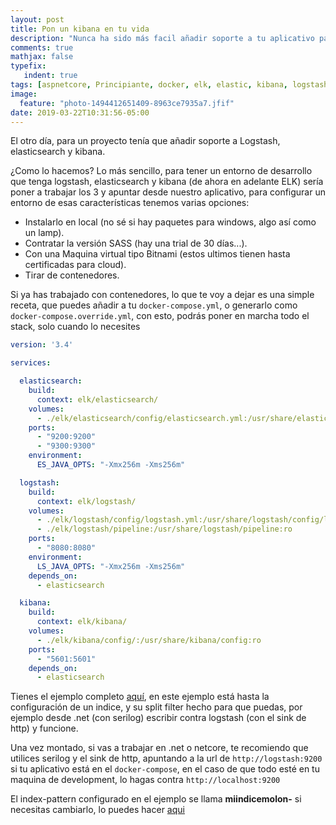 ```yaml
---
layout: post
title: Pon un kibana en tu vida  
description: "Nunca ha sido más facil añadir soporte a tu aplicativo para que funcione con los productos de Elastic Logstash y Kibana"
comments: true
mathjax: false
typefix:
   indent: true
tags: [aspnetcore, Principiante, docker, elk, elastic, kibana, logstash]
image:
  feature: "photo-1494412651409-8963ce7935a7.jfif"
date: 2019-03-22T10:31:56-05:00
---
```

El otro día, para un proyecto tenía que añadir soporte a Logstash, elasticsearch y kibana.

¿Como lo hacemos? Lo más sencillo, para tener un entorno de desarrollo que tenga logstash, elasticsearch y kibana (de ahora en adelante ELK) sería poner a trabajar los 3 y apuntar desde nuestro aplicativo, para configurar un entorno de esas características tenemos varias opciones:

- Instalarlo en local (no sé si hay paquetes para windows, algo así como un lamp).
- Contratar la versión SASS (hay una trial de 30 días...).
- Con una Maquina virtual tipo Bitnami (estos ultimos tienen hasta certificadas para cloud).
- Tirar de contenedores.

Si ya has trabajado con contenedores, lo que te voy a dejar es una simple receta, que puedes añadir a tu ```docker-compose.yml```, o generarlo como ```docker-compose.override.yml```, con esto, podrás poner en marcha todo el stack, solo cuando lo necesites

```yml
version: '3.4'

services:

  elasticsearch:
    build:
      context: elk/elasticsearch/
    volumes:
      - ./elk/elasticsearch/config/elasticsearch.yml:/usr/share/elasticsearch/config/elasticsearch.yml:ro
    ports:
      - "9200:9200"
      - "9300:9300"
    environment:
      ES_JAVA_OPTS: "-Xmx256m -Xms256m"

  logstash:
    build:
      context: elk/logstash/
    volumes:
      - ./elk/logstash/config/logstash.yml:/usr/share/logstash/config/logstash.yml:ro
      - ./elk/logstash/pipeline:/usr/share/logstash/pipeline:ro
    ports:
      - "8080:8080"
    environment:
      LS_JAVA_OPTS: "-Xmx256m -Xms256m"
    depends_on:
      - elasticsearch

  kibana:
    build:
      context: elk/kibana/
    volumes:
      - ./elk/kibana/config/:/usr/share/kibana/config:ro
    ports:
      - "5601:5601"
    depends_on:
      - elasticsearch
```

Tienes el ejemplo completo [aquí](https://github.com/jmanuelcorral/elkSampleCompose), en este ejemplo está hasta la configuración de un indice, y su split filter hecho para que puedas, por ejemplo desde .net (con serilog) escribir contra logstash (con el sink de http) y funcione.

Una vez montado, si vas a trabajar en .net o netcore, te recomiendo que utilices serilog y el sink de http, apuntando a la url de ```http://logstash:9200``` si tu aplicativo está en el ```docker-compose```, en el caso de que todo esté en tu maquina de development, lo hagas contra ```http://localhost:9200```

El index-pattern configurado en el ejemplo se llama **miindicemolon-** si necesitas cambiarlo, lo puedes hacer [aqui](https://github.com/jmanuelcorral/elkSampleCompose/blob/master/elk/logstash/pipeline/logstash.conf)
